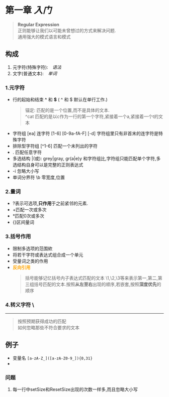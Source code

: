 # 第一章 *入门*

> **Regular Expression**  
  正则能够让我们以可能未曾想过的方式来解决问题.  
  通用强大的模式语言和模式

## 构成
1. 元字符(特殊字符):&emsp;_语法_
2. 文字(普通文本):&emsp;_单词_

### 1.元字符
- 行的起始和结束 **^** 和 **$**  ( ^ 和 $ 默认在单行工作.)
    > 锚定:  匹配的是一个位置,而不是具体的文本.  
    > ^cat 匹配的是以c作为一行的第一个字符,紧接着一个a,紧接着一个t的文本
- 字符组 [ea] 连字符 [1-6] [0-9a-fA-F] [-d] 字符组里只有非首末的连字符是特殊字符
- 排除型字符组 [^1-6]   匹配一个未列出的字符
- .  匹配任意字符
- 多选结构 |(或):   grey|gray,   gr(a|e)y   和字符组比,字符组只能匹配单个字符,多选结构自身可以是完整的正则表达式
- -i 忽略大小写
- 单词分界符 \b 零宽度,位置

### 2.量词
- ?表示可选项,**只作用**于之前紧邻的元素.
- +匹配一次或多次
- *匹配0次或多次
- {}区间量词

### 3.括号作用
- 限制多选项的范围欸
- 将若干字符或表达式组合成一个单元
- 受量词之类的作用
- **<font color=orange>反向引用</font>**
    > 括号能够记忆括号内子表达式匹配的文本 
    > \1,\2,\3等来表示第一,第二,第三组括号匹配的文本.按照**从左至右**出现的顺序,若嵌套,按照**深度优先**的顺序  
    > 

### 4.转义字符 \

---

> 按照预期获得成功的匹配  
> 如何忽略那些不符合要求的文本  

## 例子
- 变量名 `[a-zA-Z_]([a-zA-Z0-9_]){0,31}`
- 
### 问题
1. 每一行中setSize和ResetSize出现的次数一样多,而且忽略大小写

